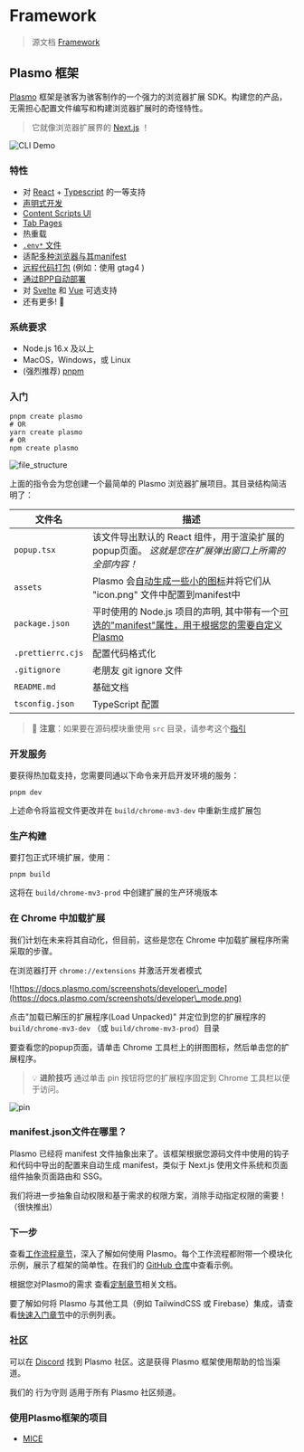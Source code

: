 # Framework

> 源文档 [Framework](https://docs.plasmo.com/)

## Plasmo 框架

[Plasmo](https://www.plasmo.com/) 框架是骇客为骇客制作的一个强力的浏览器扩展 SDK。构建您的产品，无需担心配置文件编写和构建浏览器扩展时的奇怪特性。

> 它就像浏览器扩展界的 [Next.js](https://nextjs.org/) ！

![CLI Demo](https://www.plasmo.com/assets/plasmo-cli-demo.gif)

### 特性

* 对 [React](https://reactjs.org/) + [Typescript](https://www.typescriptlang.org/) 的一等支持
* [声明式开发](https://docs.plasmo.com/#where-is-the-manifestjson-file)
* [Content Scripts UI](https://docs.plasmo.com/csui)
* [Tab Pages](https://docs.plasmo.com/browser-extension/tab-pages)
* 热重载
* [`.env*` 文件](https://docs.plasmo.com/browser-extension/env)
* 适配[多种浏览器与其manifest](https://docs.plasmo.com/workflows/build#with-specific-target)
* [远程代码打包](https://docs.plasmo.com/workflows/remote-code) (例如：使用 gtag4 )
* [通过BPP自动部署](https://docs.plasmo.com/workflows/submit)
* 对 [Svelte](https://github.com/PlasmoHQ/with-svelte) 和 [Vue](https://github.com/PlasmoHQ/with-vue) 可选支持
* 还有更多! 🚀

### 系统要求

* Node.js 16.x 及以上
* MacOS，Windows，或 Linux
* (强烈推荐) [pnpm](https://pnpm.io/)

### 入门

```
pnpm create plasmo
# OR
yarn create plasmo
# OR
npm create plasmo
```

![file\_structure](https://docs.plasmo.com/screenshots/file\_structure.png)

上面的指令会为您创建一个最简单的 Plasmo 浏览器扩展项目。其目录结构简洁明了：

| 文件名               | 描述                                                                                                              |
| ----------------- | --------------------------------------------------------------------------------------------------------------- |
| `popup.tsx`       | 该文件导出默认的 React 组件，用于渲染扩展的popup页面。 _这就是您在扩展弹出窗口上所需的全部内容！_                                                        |
| `assets`          | Plasmo 会[自动生成一些小的图标](https://docs.plasmo.com/browser-extension/icon)并将它们从 "icon.png" 文件中配置到manifest中            |
| `package.json`    | 平时使用的 Node.js 项目的声明, 其中带有一个[可选的"manifest"属性，用于根据您的需要自定义 Plasmo](https://docs.plasmo.com/customization/manifest) |
| `.prettierrc.cjs` | 配置代码格式化                                                                                                         |
| `.gitignore`      | 老朋友 git ignore 文件                                                                                               |
| `README.md`       | 基础文档                                                                                                            |
| `tsconfig.json`   | TypeScript 配置                                                                                                   |

> 📢 **注意**：如果要在源码模块重使用 `src` 目录，请参考这个[指引](https://docs.plasmo.com/customization/src)

### 开发服务

要获得热加载支持，您需要同通以下命令来开启开发环境的服务：

```
pnpm dev
```

上述命令将监视文件更改并在 `build/chrome-mv3-dev` 中重新生成扩展包

### 生产构建

要打包正式环境扩展，使用：

```
pnpm build
```

这将在 `build/chrome-mv3-prod` 中创建扩展的生产环境版本

### 在 Chrome 中加载扩展

我们计划在未来将其自动化，但目前，这些是您在 Chrome 中加载扩展程序所需采取的步骤。

在浏览器打开 `chrome://extensions` 并激活开发者模式

![https://docs.plasmo.com/screenshots/developer\_mode](https://docs.plasmo.com/screenshots/developer\_mode.png)

点击"加载已解压的扩展程序(Load Unpacked)" 并定位到您的扩展程序的 `build/chrome-mv3-dev` （或 `build/chrome-mv3-prod`）目录

要查看您的popup页面，请单击 Chrome 工具栏上的拼图图标，然后单击您的扩展程序。

> 💡 **进阶技巧** 通过单击 pin 按钮将您的扩展程序固定到 Chrome 工具栏以便于访问。

![pin](https://docs.plasmo.com/screenshots/popup\_example.png)

### manifest.json文件在哪里？

Plasmo 已经将 manifest 文件抽象出来了。该框架根据您源码文件中使用的钩子和代码中导出的配置来自动生成 manifest，类似于 Next.js 使用文件系统和页面组件抽象页面路由和 SSG。

我们将进一步抽象自动权限和基于需求的权限方案，消除手动指定权限的需要！（很快推出）

### 下一步

查看[工作流程章节](https://docs.plasmo.com/workflows)，深入了解如何使用 Plasmo。每个工作流程都附带一个模块化示例，展示了框架的简单性。在我们的 [GitHub 仓库](https://github.com/PlasmoHQ/examples)中查看示例。

根据您对Plasmo的需求 查看[定制章节](https://docs.plasmo.com/customization)相关文档。

要了解如何将 Plasmo 与其他工具（例如 TailwindCSS 或 Firebase）集成，请查看[快速入门章节](https://docs.plasmo.com/quickstarts)中的示例列表。

### 社区

可以在 [Discord](https://www.plasmo.com/s/d) 找到 Plasmo 社区。这是获得 Plasmo 框架使用帮助的恰当渠道。

我们的 行为守则 适用于所有 Plasmo 社区频道。

### 使用Plasmo框架的项目

* [MICE](https://github.com/PlasmoHQ/mice)
